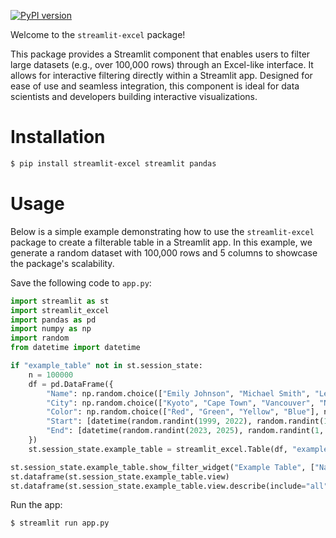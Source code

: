 [![PyPI version](https://badge.fury.io/py/streamlit-excel.svg)](https://badge.fury.io/py/streamlit-excel)

Welcome to the `streamlit-excel` package!

This package provides a Streamlit component that enables users to filter large 
datasets (e.g., over 100,000 rows) through an Excel-like interface. It allows 
for interactive filtering directly within a Streamlit app. Designed for ease 
of use and seamless integration, this component is ideal for data scientists 
and developers building interactive visualizations.

# Installation

```sh
$ pip install streamlit-excel streamlit pandas
```

# Usage

Below is a simple example demonstrating how to use the `streamlit-excel` 
package to create a filterable table in a Streamlit app. In this example, we 
generate a random dataset with 100,000 rows and 5 columns to showcase the 
package's scalability.

Save the following code to `app.py`:

```python
import streamlit as st
import streamlit_excel
import pandas as pd
import numpy as np
import random
from datetime import datetime

if "example_table" not in st.session_state:
    n = 100000
    df = pd.DataFrame({
        "Name": np.random.choice(["Emily Johnson", "Michael Smith", "Lena Corwin", "Talia Vexley", "Kai Renford"], n),
        "City": np.random.choice(["Kyoto", "Cape Town", "Vancouver", "New York City", "Paris"], n),
        "Color": np.random.choice(["Red", "Green", "Yellow", "Blue"], n),
        "Start": [datetime(random.randint(1999, 2022), random.randint(1, 12), random.randint(1, 28)) for _ in range(n)],
        "End": [datetime(random.randint(2023, 2025), random.randint(1, 12), random.randint(1, 28)) for _ in range(n)],
    })
    st.session_state.example_table = streamlit_excel.Table(df, "example_table")

st.session_state.example_table.show_filter_widget("Example Table", ["Name", "City", "Color", "Start", "End"])
st.dataframe(st.session_state.example_table.view)
st.dataframe(st.session_state.example_table.view.describe(include="all"))
```

Run the app:

```sh
$ streamlit run app.py
```